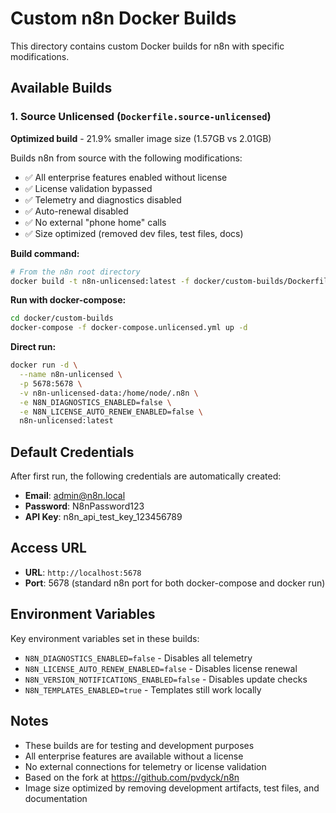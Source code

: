 # Custom n8n Docker Builds

This directory contains custom Docker builds for n8n with specific modifications.

## Available Builds

### 1. Source Unlicensed (`Dockerfile.source-unlicensed`)

**Optimized build** - 21.9% smaller image size (1.57GB vs 2.01GB)

Builds n8n from source with the following modifications:
- ✅ All enterprise features enabled without license
- ✅ License validation bypassed
- ✅ Telemetry and diagnostics disabled
- ✅ Auto-renewal disabled
- ✅ No external "phone home" calls
- ✅ Size optimized (removed dev files, test files, docs)

**Build command:**
```bash
# From the n8n root directory
docker build -t n8n-unlicensed:latest -f docker/custom-builds/Dockerfile.source-unlicensed .
```

**Run with docker-compose:**
```bash
cd docker/custom-builds
docker-compose -f docker-compose.unlicensed.yml up -d
```

**Direct run:**
```bash
docker run -d \
  --name n8n-unlicensed \
  -p 5678:5678 \
  -v n8n-unlicensed-data:/home/node/.n8n \
  -e N8N_DIAGNOSTICS_ENABLED=false \
  -e N8N_LICENSE_AUTO_RENEW_ENABLED=false \
  n8n-unlicensed:latest
```

## Default Credentials

After first run, the following credentials are automatically created:
- **Email**: admin@n8n.local
- **Password**: N8nPassword123
- **API Key**: n8n_api_test_key_123456789

## Access URL

- **URL**: `http://localhost:5678`
- **Port**: 5678 (standard n8n port for both docker-compose and docker run)

## Environment Variables

Key environment variables set in these builds:
- `N8N_DIAGNOSTICS_ENABLED=false` - Disables all telemetry
- `N8N_LICENSE_AUTO_RENEW_ENABLED=false` - Disables license renewal
- `N8N_VERSION_NOTIFICATIONS_ENABLED=false` - Disables update checks
- `N8N_TEMPLATES_ENABLED=true` - Templates still work locally

## Notes

- These builds are for testing and development purposes
- All enterprise features are available without a license
- No external connections for telemetry or license validation
- Based on the fork at https://github.com/pvdyck/n8n
- Image size optimized by removing development artifacts, test files, and documentation